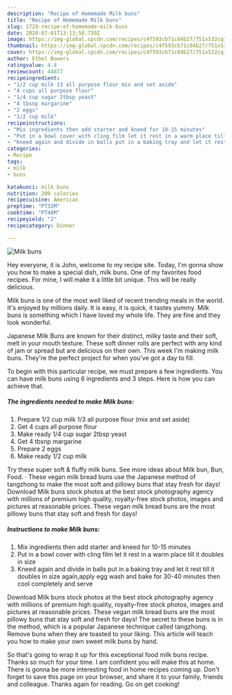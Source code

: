 ```yaml
---
description: "Recipe of Homemade Milk buns"
title: "Recipe of Homemade Milk buns"
slug: 1729-recipe-of-homemade-milk-buns
date: 2020-07-01T13:13:50.739Z
image: https://img-global.cpcdn.com/recipes/c4f593cb71c84b27/751x532cq70/milk-buns-recipe-main-photo.jpg
thumbnail: https://img-global.cpcdn.com/recipes/c4f593cb71c84b27/751x532cq70/milk-buns-recipe-main-photo.jpg
cover: https://img-global.cpcdn.com/recipes/c4f593cb71c84b27/751x532cq70/milk-buns-recipe-main-photo.jpg
author: Ethel Bowers
ratingvalue: 4.4
reviewcount: 44877
recipeingredient:
- "1/2 cup milk 13 all purpose flour mix and set aside"
- "4 cups all purpose flour"
- "1/4 cup sugar 2tbsp yeast"
- "4 tbsnp margarine"
- "2 eggs"
- "1/2 cup milk"
recipeinstructions:
- "Mix ingredients then add starter and kneed for 10-15 minutes"
- "Put in a bowl cover with cling film let it rest in a warm place till it doubles in size"
- "Kneed again and divide in balls put in a baking tray and let it rest till it doubles in size again,apply egg wash and bake for 30-40 minutes then cool completely and serve"
categories:
- Recipe
tags:
- milk
- buns

katakunci: milk buns 
nutrition: 209 calories
recipecuisine: American
preptime: "PT32M"
cooktime: "PT46M"
recipeyield: "2"
recipecategory: Dinner

---
```



![Milk buns](https://img-global.cpcdn.com/recipes/c4f593cb71c84b27/751x532cq70/milk-buns-recipe-main-photo.jpg)

Hey everyone, it is John, welcome to my recipe site. Today, I'm gonna show you how to make a special dish, milk buns. One of my favorites food recipes. For mine, I will make it a little bit unique. This will be really delicious.

Milk buns is one of the most well liked of recent trending meals in the world. It's enjoyed by millions daily. It is easy, it is quick, it tastes yummy. Milk buns is something which I have loved my whole life. They are fine and they look wonderful.

Japanese Milk Buns are known for their distinct, milky taste and their soft, melt in your mouth texture. These soft dinner rolls are perfect with any kind of jam or spread but are delicious on their own. This week I&#39;m making milk buns. They&#39;re the perfect project for when you&#39;ve got a day to fill.


To begin with this particular recipe, we must prepare a few ingredients. You can have milk buns using 6 ingredients and 3 steps. Here is how you can achieve that.

<!--inarticleads1-->

##### The ingredients needed to make Milk buns:

1. Prepare 1/2 cup milk 1/3 all purpose flour (mix and set aside)
1. Get 4 cups all purpose flour
1. Make ready 1/4 cup sugar 2tbsp yeast
1. Get 4 tbsnp margarine
1. Prepare 2 eggs
1. Make ready 1/2 cup milk


Try these super soft &amp; fluffy milk buns. See more ideas about Milk bun, Bun, Food. · These vegan milk bread buns use the Japanese method of tangzhong to make the most soft and pillowy buns that stay fresh for days! Download Milk buns stock photos at the best stock photography agency with millions of premium high quality, royalty-free stock photos, images and pictures at reasonable prices. These vegan milk bread buns are the most pillowy buns that stay soft and fresh for days! 

<!--inarticleads2-->

##### Instructions to make Milk buns:

1. Mix ingredients then add starter and kneed for 10-15 minutes
1. Put in a bowl cover with cling film let it rest in a warm place till it doubles in size
1. Kneed again and divide in balls put in a baking tray and let it rest till it doubles in size again,apply egg wash and bake for 30-40 minutes then cool completely and serve


Download Milk buns stock photos at the best stock photography agency with millions of premium high quality, royalty-free stock photos, images and pictures at reasonable prices. These vegan milk bread buns are the most pillowy buns that stay soft and fresh for days! The secret to these buns is in the method, which is a popular Japanese technique called tangzhong. Remove buns when they are toasted to your liking. This article will teach you how to make your own sweet milk buns by hand. 

So that's going to wrap it up for this exceptional food milk buns recipe. Thanks so much for your time. I am confident you will make this at home. There is gonna be more interesting food in home recipes coming up. Don't forget to save this page on your browser, and share it to your family, friends and colleague. Thanks again for reading. Go on get cooking!
